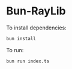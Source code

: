 # Bun-RayLib

To install dependencies:

```bash
bun install
```

To run:

```bash
bun run index.ts
```
